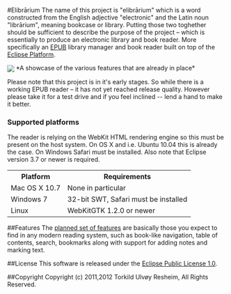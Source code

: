 #Elibrārium
The name of this project is "elibrārium" which is a word constructed from the English adjective "electronic" and the Latin noun "librārium", meaning bookcase or library. Putting those two toghether should be sufficient to describe the purpose of the project – which is essentially to produce an electronic library and book reader. More specifically an [EPUB](http://en.wikipedia.org/wiki/EPUB) library manager and book reader built on top of the [Eclipse Platform](http://www.eclipse.org/platform/).

<img src="https://github.com/turesheim/elibrarium/wiki/collage.png" align="center"/>
*A showcase of the various features that are already in place*

Please note that this project is in it's early stages. So while there is a working EPUB reader – it has not yet reached release quality. However please take it for a test drive and if you feel inclined -- lend a hand to make it better.

### Supported platforms

The reader is relying on the WebKit HTML rendering engine so this must be present on the host system. On OS X and i.e. Ubuntu 10.04 this is already the case. On Windows Safari must be installed. Also note that Eclipse version 3.7 or newer is required.

<table>
<tr><th>Platform</th><th>Requirements</th></tr>
<tr><td>Mac OS X 10.7</td><td>None in particular</td></tr>
<tr><td>Windows 7</td><td>32-bit SWT, Safari must be installed</td></tr>
<tr><td>Linux</td><td>WebKitGTK 1.2.0 or newer</td></tr>
</table>

##Features
The [planned set of features](elibrarium/wiki/Plan) are basically those you expect to find in any modern reading system, such as book-like navigation, table of contents, search, bookmarks along with support for adding notes and marking text.

##License
This software is released under the [Eclipse Public License 1.0](http://www.eclipse.org/legal/epl-v10.html).

##Copyright
Copyright (c) 2011,2012 Torkild Ulvøy Resheim, All Rights Reserved.